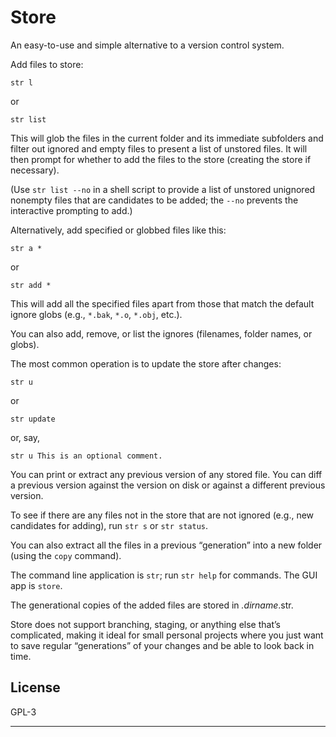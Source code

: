 # Store

An easy-to-use and simple alternative to a version control system.

Add files to store:

    str l

or

    str list

This will glob the files in the current folder and its immediate subfolders
and filter out ignored and empty files to present a list of unstored files.
It will then prompt for whether to add the files to the store (creating the
store if necessary).

(Use `str list --no` in a shell script to provide a list of unstored
unignored nonempty files that are candidates to be added; the `--no`
prevents the interactive prompting to add.)

Alternatively, add specified or globbed files like this:

    str a *

or

    str add *

This will add all the specified files apart from those that match the
default ignore globs (e.g., `*.bak`, `*.o`, `*.obj`, etc.).

You can also add, remove, or list the ignores (filenames, folder names, or
globs).

The most common operation is to update the store after changes:

    str u

or

    str update

or, say,

    str u This is an optional comment.

You can print or extract any previous version of any stored file.
You can diff a previous version against the version on disk or against a
different previous version.

To see if there are any files not in the store that are not ignored (e.g.,
new candidates for adding), run `str s` or `str status`.

You can also extract all the files in a previous “generation” into a new
folder (using the `copy` command).

The command line application is `str`; run `str help` for commands.
The GUI app is `store`.

The generational copies of the added files are stored in _.dirname_.str.

Store does not support branching, staging, or anything else that’s
complicated, making it ideal for small personal projects where you just want
to save regular “generations” of your changes and be able to look back in
time.

## License

GPL-3

---

